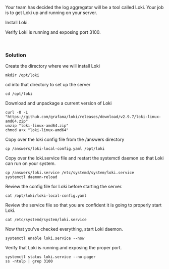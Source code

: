 Your team has decided the log aggregator will be a tool called Loki. Your job is to get Loki up and running on your server.

Install Loki.

Verify Loki is running and exposing port 3100.

<br>

### Solution


Create the directory where we will install Loki

```plain
mkdir /opt/loki
```

cd into that directory to set up the server

```plain
cd /opt/loki
```

Download and unpackage a current version of Loki

```plain
curl -O -L "https://github.com/grafana/loki/releases/download/v2.9.7/loki-linux-amd64.zip"
unzip "loki-linux-amd64.zip"
chmod a+x "loki-linux-amd64"

```

Copy over the loki config file from the /answers directory

```plain
cp /answers/loki-local-config.yaml /opt/loki
```

Copy over the loki.service file and restart the systemctl daemon so that Loki can run on your system.

```plain
cp /answers/loki.service /etc/systemd/system/loki.service
systemctl daemon-reload
```

Review the config file for Loki before starting the server.

```plain
cat /opt/loki/loki-local-config.yaml
```

Review the service file so that you are confident it is going to properly start Loki.

```plain
cat /etc/systemd/system/loki.service
```

Now that you've checked everything, start Loki daemon.

```plain
systemctl enable loki.service --now
```

Verify that Loki is running and exposing the proper port.

```plain
systemctl status loki.service --no-pager
ss -ntulp | grep 3100
```

